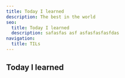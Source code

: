 ```yaml
---
title: Today I learned
description: The best in the world
seo:
  title: Today I learned
  description: safasfas asf asfasfasfasfdas
navigation:
  title: TILs
---
```


## Today I learned

